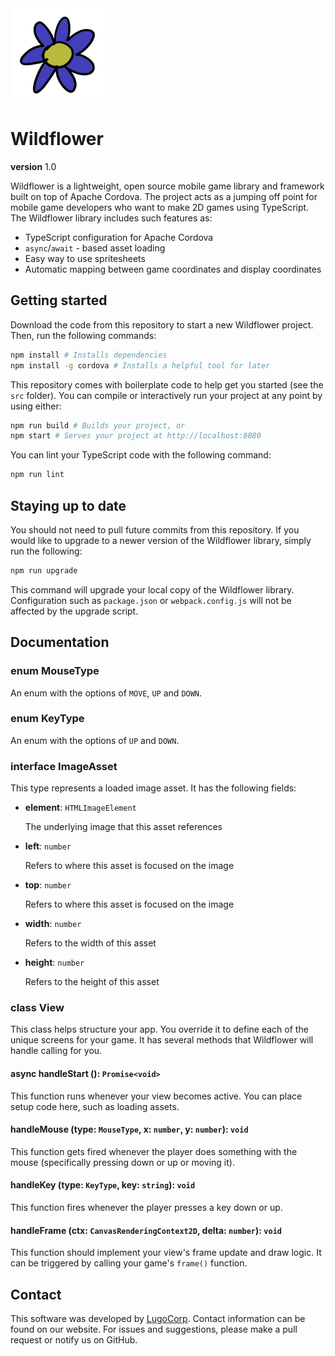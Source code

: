 <img src="./www/assets/logo.svg" width="150px" height="150px"/>

# Wildflower
**version** 1.0

Wildflower is a lightweight, open source mobile game library and framework built on top of Apache Cordova.
The project acts as a jumping off point for mobile game developers who want to make 2D games using TypeScript.
The Wildflower library includes such features as:
- TypeScript configuration for Apache Cordova
- `async`/`await` - based asset loading
- Easy way to use spritesheets
- Automatic mapping between game coordinates and display coordinates

## Getting started
Download the code from this repository to start a new Wildflower project.
Then, run the following commands:

```bash
npm install # Installs dependencies
npm install -g cordova # Installs a helpful tool for later
```

This repository comes with boilerplate code to help get you started (see the `src` folder).
You can compile or interactively run your project at any point by using either:

```bash
npm run build # Builds your project, or
npm start # Serves your project at http://localhost:8080
```

You can lint your TypeScript code with the following command:
```bash
npm run lint
```

## Staying up to date
You should not need to pull future commits from this repository.
If you would like to upgrade to a newer version of the Wildflower library, simply run the following:

```bash
npm run upgrade
```

This command will upgrade your local copy of the Wildflower library.
Configuration such as `package.json` or `webpack.config.js` will not be affected by the upgrade script.

## Documentation

### enum MouseType
An enum with the options of `MOVE`, `UP` and `DOWN`.

### enum KeyType
An enum with the options of `UP` and `DOWN`.

### interface ImageAsset
This type represents a loaded image asset.
It has the following fields:
- **element**: `HTMLImageElement`

    The underlying image that this asset references

- **left**: `number`

    Refers to where this asset is focused on the image

- **top**: `number`

    Refers to where this asset is focused on the image

- **width**: `number`

    Refers to the width of this asset

- **height**: `number`

    Refers to the height of this asset

### class View
This class helps structure your app.
You override it to define each of the unique screens for your game.
It has several methods that Wildflower will handle calling for you.

#### async handleStart (): `Promise<void>`
This function runs whenever your view becomes active.
You can place setup code here, such as loading assets.

#### handleMouse (type: `MouseType`, x: `number`, y: `number`): `void`
This function gets fired whenever the player does something with the mouse (specifically pressing down or up or moving it).

#### handleKey (type: `KeyType`, key: `string`): `void`
This function fires whenever the player presses a key down or up.

#### handleFrame (ctx: `CanvasRenderingContext2D`, delta: `number`): `void`
This function should implement your view's frame update and draw logic.
It can be triggered by calling your game's `frame()` function.

## Contact
This software was developed by [LugoCorp](http://lugocorp.net).
Contact information can be found on our website.
For issues and suggestions, please make a pull request or notify us on GitHub.